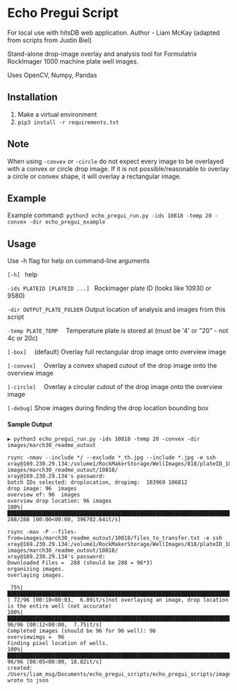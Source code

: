 
# Echo Pregui Script
For local use with hitsDB web application. 
Author - Liam McKay (adapted from scripts from Justin Biel) 

Stand-alone drop-image overlay and analysis tool for Formulatrix RockImager 1000 machine plate well images.

Uses OpenCV, Numpy, Pandas  

## Installation
1. Make a virtual environment 
2. `pip3 install -r requirements.txt`

## Note
When using `-convex` or `-circle` do not expect every image to be overlayed with a convex or circle drop image. 
If it is not possible/reasonable to overlay a circle or convex shape, it will overlay a rectangular image.


 
 ## Example
Example command: `python3 echo_pregui_run.py -ids 10818 -temp 20 -convex -dir echo_pregui_example`
 
 ## Usage
 Use -h flag for help on command-line arguments 

`[-h] ` help

`-ids PLATEID [PLATEID ...] ` Rockimager plate ID (looks like 10930 or 9580)

`-dir OUTPUT_PLATE_FOLDER` Output location of analysis and images from this script 

`-temp PLATE_TEMP 
` Temperature plate is stored at (must be '4' or "20" - not 4c or 20c)

`[-box] 
` (default) Overlay full rectangular drop image onto overview image

`[-convex] 
` Overlay a convex shaped cutout of the drop image onto the overview image

`[-circle] 
` Overlay a circular cutout of the drop image onto the overview image 

`[-debug]` Show images during finding the drop location bounding box 
                          

#### Sample Output

```
▶ python3 echo_pregui_run.py -ids 10818 -temp 20 -convex -dir images/march30_readme_outout

rsync -nmav --include */ --exclude *_th.jpg --include *.jpg -e ssh xray@169.230.29.134:/volume1/RockMakerStorage/WellImages/818/plateID_10818/ images/march30_readme_outout/10818/
xray@169.230.29.134's password: 
batch IDs selected: droplocation, dropimg:  103969 106812
drop image: 96  images 
overview ef: 96  images 
overview drop location: 96 images
100%|███████████████████████████████████████████████████████████████████████████████████████████████████████████████████████████████| 288/288 [00:00<00:00, 396702.64it/s]

rsync -mav -P --files-from=images/march30_readme_outout/10818/files_to_transfer.txt -e ssh xray@169.230.29.134:/volume1/RockMakerStorage/WellImages/818/plateID_10818 images/march30_readme_outout/10818/
xray@169.230.29.134's password: 
Downloaded Files =  288 (should be 288 = 96*3)
organizing images.
overlaying images.

 75%|███████████████████████████████████████████████████████████████████████████████████████████████████▊                                 | 72/96 [00:10<00:03,  6.09it/s]not overlaying an image, drop location is the entire well (not accurate)
100%|█████████████████████████████████████████████████████████████████████████████████████████████████████████████████████████████████████| 96/96 [00:12<00:00,  7.75it/s]
Completed images (should be 96 for 96 well): 96
overviewimgs =  96
Finding pixel location of wells.
100%|█████████████████████████████████████████████████████████████████████████████████████████████████████████████████████████████████████| 96/96 [00:05<00:00, 18.82it/s]
created: /Users/liam_msg/Documents/echo_pregui_scripts/echo_pregui_scripts/images/march30_readme_outout/10818/imagesmarch30_readme_outout10818.json
wrote to json




